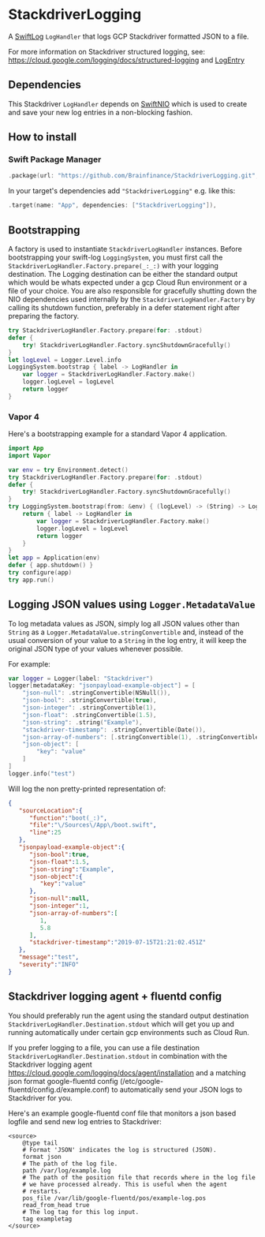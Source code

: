 # StackdriverLogging
A [SwiftLog](https://github.com/apple/swift-log)  `LogHandler` that logs GCP Stackdriver formatted JSON to a file.

For more information on Stackdriver structured logging, see: https://cloud.google.com/logging/docs/structured-logging and [LogEntry](https://cloud.google.com/logging/docs/reference/v2/rest/v2/LogEntry)

## Dependencies 
This Stackdriver `LogHandler` depends on [SwiftNIO](https://github.com/apple/swift-nio) which is used to create and save your new log entries in a non-blocking fashion. 

## How to install

### Swift Package Manager

```swift
.package(url: "https://github.com/Brainfinance/StackdriverLogging.git", from:"3.0.0")
```
In your target's dependencies add `"StackdriverLogging"` e.g. like this:
```swift
.target(name: "App", dependencies: ["StackdriverLogging"]),
```

## Bootstrapping 
A factory is used to instantiate `StackdriverLogHandler` instances. Before bootstrapping your swift-log `LoggingSystem`, you must first call the  `StackdriverLogHandler.Factory.prepare(_:_:)` with your logging destination.
The Logging destination can be either the standard output which would be whats expected under a gcp Cloud Run environment or a file of your choice. 
You are also responsible for gracefully shutting down the NIO dependencies used internally by the `StackdriverLogHandler.Factory` by calling its shutdown function, preferably in a defer statement right after preparing the factory.
```swift
try StackdriverLogHandler.Factory.prepare(for: .stdout)
defer {
    try! StackdriverLogHandler.Factory.syncShutdownGracefully()
}
let logLevel = Logger.Level.info
LoggingSystem.bootstrap { label -> LogHandler in
    var logger = StackdriverLogHandler.Factory.make()
    logger.logLevel = logLevel
    return logger
}
```
### Vapor 4
Here's a bootstrapping example for a standard Vapor 4 application.
```swift
import App
import Vapor

var env = try Environment.detect()
try StackdriverLogHandler.Factory.prepare(for: .stdout)
defer {
    try! StackdriverLogHandler.Factory.syncShutdownGracefully()
}
try LoggingSystem.bootstrap(from: &env) { (logLevel) -> (String) -> LogHandler in
    return { label -> LogHandler in
        var logger = StackdriverLogHandler.Factory.make()
        logger.logLevel = logLevel
        return logger
    }
}
let app = Application(env)
defer { app.shutdown() }
try configure(app)
try app.run()
```

## Logging JSON values using `Logger.MetadataValue`
To log metadata values as JSON, simply log all JSON values other than `String` as a `Logger.MetadataValue.stringConvertible` and, instead of the usual conversion of your value to a `String` in the log entry, it will keep the original JSON type of your values whenever possible.

For example:
```Swift
var logger = Logger(label: "Stackdriver")
logger[metadataKey: "jsonpayload-example-object"] = [
    "json-null": .stringConvertible(NSNull()),
    "json-bool": .stringConvertible(true),
    "json-integer": .stringConvertible(1),
    "json-float": .stringConvertible(1.5),
    "json-string": .string("Example"),
    "stackdriver-timestamp": .stringConvertible(Date()),
    "json-array-of-numbers": [.stringConvertible(1), .stringConvertible(5.8)],
    "json-object": [
        "key": "value"
    ]
]
logger.info("test")
```
Will log the non pretty-printed representation of:
```json
{  
   "sourceLocation":{  
      "function":"boot(_:)",
      "file":"\/Sources\/App\/boot.swift",
      "line":25
   },
   "jsonpayload-example-object":{  
      "json-bool":true,
      "json-float":1.5,
      "json-string":"Example",
      "json-object":{  
         "key":"value"
      },
      "json-null":null,
      "json-integer":1,
      "json-array-of-numbers":[  
         1,
         5.8
      ],
      "stackdriver-timestamp":"2019-07-15T21:21:02.451Z"
   },
   "message":"test",
   "severity":"INFO"
}
```

## Stackdriver logging agent + fluentd config 
You should preferably run the agent using the standard output destination `StackdriverLogHandler.Destination.stdout` which will get you up and running automatically under certain gcp environments such as Cloud Run.

If you prefer logging to a file, you can use a file destination `StackdriverLogHandler.Destination.stdout` in combination with the Stackdriver logging agent https://cloud.google.com/logging/docs/agent/installation and a matching json format
google-fluentd config (/etc/google-fluentd/config.d/example.conf) to automatically send your JSON logs to Stackdriver for you. 

Here's an example google-fluentd conf file that monitors a json based logfile and send new log entries to Stackdriver:
```
<source>
    @type tail
    # Format 'JSON' indicates the log is structured (JSON).
    format json
    # The path of the log file.
    path /var/log/example.log
    # The path of the position file that records where in the log file
    # we have processed already. This is useful when the agent
    # restarts.
    pos_file /var/lib/google-fluentd/pos/example-log.pos
    read_from_head true
    # The log tag for this log input.
    tag exampletag
</source>
```
